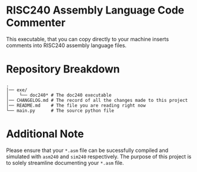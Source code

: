 # RISC240 Assembly Language Code Commenter
This executable, that you can copy directly to your machine inserts comments into RISC240 assembly language files.

# Repository Breakdown
```shell
.
│── exe/
│    └── doc240* # The doc240 executable
│── CHANGELOG.md # The record of all the changes made to this project
│── README.md    # The file you are reading right now
└── main.py      # The source python file
```

# Additional Note
Please ensure that your `*.asm` file can be sucessfully compiled and simulated with `asm240` and `sim240` respectively. The purpose of this project is to solely streamline documenting your `*.asm` file.

